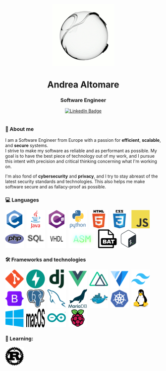 <div id="header" align="center">
  <!-- Image source: https://media.giphy.com/media/Ry0QlB6DwmCZO/giphy.gif -->
  <img src="/assets/header/transparent-ball.gif" width="200" height="200"/>
  <h1>Andrea Altomare</h1>
  <h3>Software Engineer</h3>
</div>
<div id="badges" align="center">
  <a href="https://www.linkedin.com/in/andrea-altomare/" target="_blank">
    <img src="https://img.shields.io/badge/LinkedIn-0077B5?style=for-the-badge&logo=linkedin&logoColor=white" alt="LinkedIn Badge"/>
  </a>
</div>
<br>

### 👤 About me

I am a Software Engineer from Europe with a passion for **efficient**, **scalable**, and **secure** systems.\
I strive to make my software as reliable and as performant as possible. My goal is to have the best piece of technology out of my work, and I pursue this intent with precision and critical thinking concerning what I'm working on.

I'm also fond of **cybersecurity** and **privacy**, and I try to stay abreast of the latest security standards and technologies. This also helps me make software secure and as fallacy-proof as possible.

### 💻 Languages

<div>
  <img src="https://github.com/devicons/devicon/blob/master/icons/c/c-original.svg" title="C" alt="C" width="60" height="60"/>&nbsp;
  <img src="https://github.com/devicons/devicon/blob/master/icons/java/java-original-wordmark.svg" title="Java" alt="Java" width="60" height="60"/>&nbsp;
  <img src="https://github.com/devicons/devicon/blob/master/icons/csharp/csharp-original.svg" title="C#" alt="C#" width="60" height="60"/>&nbsp;
  <img src="https://github.com/devicons/devicon/blob/master/icons/python/python-original-wordmark.svg" title="Python" alt="Python" width="60" height="60"/>&nbsp;
  <img src="https://github.com/devicons/devicon/blob/master/icons/html5/html5-original-wordmark.svg" title="HTML" alt="HTML" width="60" height="60"/>&nbsp;
  <img src="https://github.com/devicons/devicon/blob/master/icons/css3/css3-original-wordmark.svg" title="CSS" alt="CSS" width="60" height="60"/>&nbsp;
  <img src="https://github.com/devicons/devicon/blob/master/icons/javascript/javascript-original.svg" title="JavaScript" alt="JavaScript" width="60" height="60"/>&nbsp;
  <img src="https://github.com/devicons/devicon/blob/master/icons/php/php-original.svg" title="PHP" alt="PHP" width="60" height="60"/>&nbsp;
  <img src="/assets/technologies/sql.svg" title="SQL" alt="SQL" width="60" height="60"/>&nbsp;
  <img src="/assets/technologies/vhdl.svg" title="VHDL" alt="VHDL" width="60" height="60"/>&nbsp;
  <img src="/assets/technologies/assembly.svg" title="x86 Assembly" alt="" width="x86 Assembly" height="60"/>&nbsp;
  <img src="/assets/technologies/batch.svg" title="Batch" alt="Batch" width="60" height="60"/>&nbsp;
  <img src="https://github.com/devicons/devicon/blob/master/icons/bash/bash-original.svg" title="Bash" alt="Bash" width="60" height="60"/>
</div>

### 🛠️ Frameworks and technologies

<div>
  <img src="https://github.com/devicons/devicon/blob/master/icons/git/git-original.svg" title="Git" alt="Git" width="60" height="60"/>&nbsp;
  <img src="https://github.com/devicons/devicon/blob/master/icons/fastapi/fastapi-original.svg" title="FastAPI" alt="FastAPI" width="60" height="60"/>&nbsp;
  <img src="https://github.com/devicons/devicon/blob/master/icons/django/django-plain.svg" title="Django" alt="Django" width="60" height="60"/>&nbsp;
  <img src="https://github.com/devicons/devicon/blob/master/icons/vuejs/vuejs-original.svg" title="Vue.js" alt="Vue.js" width="60" height="60"/>&nbsp;
  <img src="https://github.com/devicons/devicon/blob/master/icons/nuxtjs/nuxtjs-original.svg" title="Nuxt" alt="Nuxt" width="60" height="60"/>&nbsp;
  <img src="https://github.com/devicons/devicon/blob/master/icons/vuetify/vuetify-original.svg" title="Vuetify" alt="Vue.js" width="60" height="60"/>&nbsp;
  <img src="https://github.com/devicons/devicon/blob/master/icons/tailwindcss/tailwindcss-plain.svg" title="Tailwind CSS" alt="Tailwind CSS" width="60" height="60"/>&nbsp;
  <img src="https://github.com/devicons/devicon/blob/master/icons/bootstrap/bootstrap-original.svg" title="Bootstrap" alt="Vue.js" width="60" height="60"/>&nbsp;
  <img src="https://github.com/devicons/devicon/blob/master/icons/postgresql/postgresql-original.svg" title="PostgreSQL" alt="PostgreSQL" width="60" height="60"/>&nbsp;
  <img src="https://github.com/devicons/devicon/blob/master/icons/mysql/mysql-original.svg" title="MySQL" alt="MySQL" width="60" height="60"/>&nbsp;
  <img src="/assets/technologies/mariadb.svg" title="MariaDB" alt="MariaDB" width="60" height="60"/>&nbsp;
  <img src="https://github.com/devicons/devicon/blob/master/icons/docker/docker-original.svg" title="Docker" alt="Docker" width="60" height="60"/>&nbsp;
  <img src="https://github.com/devicons/devicon/blob/master/icons/kubernetes/kubernetes-plain.svg" title="Kubernetes" alt="Kubernetes" width="60" height="60"/>&nbsp;
  <img src="https://github.com/devicons/devicon/blob/master/icons/linux/linux-original.svg" title="Linux" alt="Linux" width="60" height="60"/>&nbsp;
  <img src="https://github.com/devicons/devicon/blob/master/icons/windows8/windows8-original.svg" title="Windows" alt="Windows" width="60" height="60"/>&nbsp;
  <img src="/assets/technologies/macos.svg" title="macOS" alt="macOS" width="60" height="60"/>&nbsp;
  <img src="https://github.com/devicons/devicon/blob/master/icons/arduino/arduino-original.svg" title="Arduino" alt="Arduino" width="60" height="60"/>&nbsp;
  <img src="https://github.com/devicons/devicon/blob/master/icons/raspberrypi/raspberrypi-original.svg" title="Raspberry Pi" alt="Raspberry Pi" width="60" height="60"/>&nbsp;
</div>

### 📖 Learning:

<div>
  <img src="https://github.com/devicons/devicon/blob/master/icons/rust/rust-plain.svg" title="Rust" alt="Rust" width="60" height="60"/>
</div>


<!--
Resources:
- https://www.sitepoint.com/github-profile-readme/
- https://dev.to/supritha/how-to-have-an-awesome-github-profile-1969
- https://javascript.plainenglish.io/how-to-create-a-awesome-github-profile-page-ca40d38dc3a8
- https://github.com/Tarikul-Islam-Anik/Animated-Fluent-Emojis
- https://animated-fluent-emoji.vercel.app/
-->
